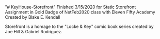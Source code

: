 "# KeyHouse-Storefront" 
Finished 3/15/2020 for Static Storefront Assignment in Gold Badge of NetFeb2020 class with Eleven Fifty Academy
Created by Blake E. Kendall

Storefront is a homage to the "Locke & Key" comic book series created by Joe Hill & Gabriel Rodriguez.
